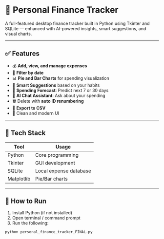 # 💸 Personal Finance Tracker

A full-featured desktop finance tracker built in Python using Tkinter and SQLite — enhanced with AI-powered insights, smart suggestions, and visual charts.

---

## ✅ Features

- 💰 **Add, view, and manage expenses**
- 📅 **Filter by date**
- 📊 **Pie and Bar Charts** for spending visualization
- 🧠 **Smart Suggestions** based on your habits
- 🔮 **Spending Forecast**: Predict next 7 or 30 days
- 💬 **AI Chat Assistant**: Ask about your spending
- 🗑️ Delete with **auto ID renumbering**
- 📁 **Export to CSV**
- 🎨 Clean and modern UI

---

## 🧰 Tech Stack

| Tool       | Usage                     |
|------------|---------------------------|
| Python     | Core programming          |
| Tkinter    | GUI development           |
| SQLite     | Local expense database    |
| Matplotlib | Pie/Bar charts            |

---

## 🚀 How to Run

1. Install Python (if not installed)
2. Open terminal / command prompt
3. Run the following:

```bash
python personal_finance_tracker_FINAL.py
